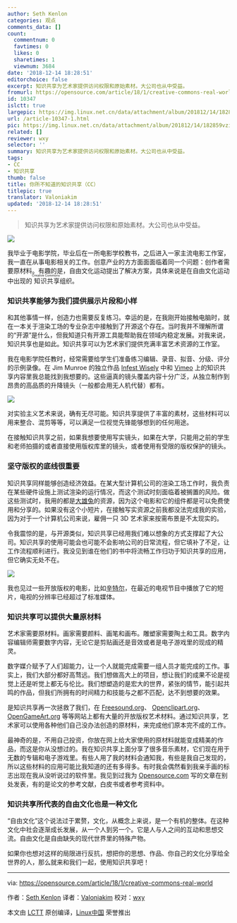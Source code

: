 ```yaml
---
author: Seth Kenlon
categories: 观点
comments_data: []
count:
  commentnum: 0
  favtimes: 0
  likes: 0
  sharetimes: 1
  viewnum: 3684
date: '2018-12-14 18:28:51'
editorchoice: false
excerpt: 知识共享为艺术家提供访问权限和原始素材。大公司也从中受益。
fromurl: https://opensource.com/article/18/1/creative-commons-real-world
id: 10347
islctt: true
largepic: https://img.linux.net.cn/data/attachment/album/201812/14/182859vzilqpgm4bvdktck.png
url: /article-10347-1.html
pic: https://img.linux.net.cn/data/attachment/album/201812/14/182859vzilqpgm4bvdktck.png.thumb.jpg
related: []
reviewer: wxy
selector: ''
summary: 知识共享为艺术家提供访问权限和原始素材。大公司也从中受益。
tags:
- CC
- 知识共享
thumb: false
title: 你所不知道的知识共享（CC）
titlepic: true
translator: Valoniakim
updated: '2018-12-14 18:28:51'
---
```



> 
> 知识共享为艺术家提供访问权限和原始素材。大公司也从中受益。
> 
> 
> 


![](/data/attachment/album/201812/14/182859vzilqpgm4bvdktck.png)


我毕业于电影学院，毕业后在一所电影学校教书，之后进入一家主流电影工作室，我一直在从事电影相关的工作。创意产业的方方面面面临着同一个问题：创作者需要原材料。有趣的是，自由文化运动提出了解决方案，具体来说是在自由文化运动中出现的<ruby> 知识共享 <rt>  Creative Commons </rt></ruby>组织。


### 知识共享能够为我们提供展示片段和小样


和其他事情一样，创造力也需要反复练习。幸运的是，在我刚开始接触电脑时，就在一本关于渲染工场的专业杂志中接触到了开源这个存在。当时我并不理解所谓的“开源”是什么，但我知道只有开源工具能帮助我在领域内稳定发展。对我来说，知识共享也是如此。知识共享可以为艺术家们提供充满丰富艺术资源的工作室。


我在电影学院任教时，经常需要给学生们准备练习编辑、录音、拟音、分级、评分的示例录像。在 Jim Munroe 的独立作品 [Infest Wisely](http://infestwisely.com) 中和 [Vimeo](https://vimeo.com/creativecommons) 上的知识共享内容里我总能找到我想要的。这些逼真的镜头覆盖内容十分广泛，从独立制作到昂贵的高品质的升降镜头（一般都会用无人机代替）都有。


![](/data/attachment/album/201812/14/182902ijudjzfjd4r5pncp.png)


对实验主义艺术来说，确有无尽可能。知识共享提供了丰富的素材，这些材料可以用来整合、混剪等等，可以满足一位视觉先锋能够想到的任何用途。


在接触知识共享之前，如果我想要使用写实镜头，如果在大学，只能用之前的学生和老师拍摄的或者直接使用版权库里的镜头，或者使用有受限的版权保护的镜头。


### 坚守版权的底线很重要


知识共享同样能够创造经济效益。在某大型计算机公司的渲染工场工作时，我负责在某些硬件设施上测试渲染的运行情况，而这个测试时刻面临着被搁置的风险。做这些测试时，我用的都是[大雄兔](https://peach.blender.org/)的资源，因为这个电影和它的组件都是可以免费使用和分享的。如果没有这个小短片，在接触写实资源之前我都没法完成我的实验，因为对于一个计算机公司来说，雇佣一只 3D 艺术家来按需布景是不太现实的。


令我震惊的是，与开源类似，知识共享已经用我们难以想象的方式支撑起了大公司。知识共享的使用可能会也可能不会影响公司的日常流程，但它填补了不足，让工作流程顺利进行。我没见到谁在他们的书中将流畅工作归功于知识共享的应用，但它确实无处不在。


![](/data/attachment/album/201812/14/182905yrp2t2n88fyzei2y.png)


我也见过一些开放版权的电影，比如[辛特尔](https://durian.blender.org/)，在最近的电视节目中播放了它的短片，电视的分辨率已经超过了标准媒体。


### 知识共享可以提供大量原材料


艺术家需要原材料。画家需要颜料、画笔和画布。雕塑家需要陶土和工具。数字内容编辑师需要数字内容，无论它是剪贴画还是音效或者是电子游戏里的现成的精灵。


数字媒介赋予了人们超能力，让一个人就能完成需要一组人员才能完成的工作。事实上，我们大部分都好高骛远。我们想做高大上的项目，想让我们的成果不论是视觉上还是听觉上都无与伦比。我们想塑造的是宏大的世界，紧张的情节，能引起共鸣的作品，但我们所拥有的时间精力和技能与之都不匹配，达不到想要的效果。


是知识共享再一次拯救了我们，在 [Freesound.org](http://freesound.org)、 [Openclipart.org](http://openclipart.org)、 [OpenGameArt.org](http://opengameart.org) 等等网站上都有大量的开放版权艺术材料。通过知识共享，艺术家可以使用各种他们自己没办法创造的原材料，来完成他们原本完不成的工作。


最神奇的是，不用自己投资，你放在网上给大家使用的原材料就能变成精美的作品，而这是你从没想过的。我在知识共享上面分享了很多音乐素材，它们现在用于无数的专辑和电子游戏里。有些人用了我的材料会通知我，有些是我自己发现的，所以这些材料的应用可能比我知道的还有多得多。有时我会偶然看到我亲手画的标志出现在我从没听说过的软件里。我见到过我为 [Opensource.com](https://opensource.com/) 写的文章在别处发表，有的是论文的参考文献，白皮书或者参考资料中。


### 知识共享所代表的自由文化也是一种文化


“自由文化”这个说法过于累赘，文化，从概念上来说，是一个有机的整体。在这种文化中社会逐渐成长发展，从一个人到另一个。它是人与人之间的互动和思想交流。自由文化是自由缺失的现代世界里的特殊产物。


如果你也想对这样的局限进行反抗，想把你的思想、作品、你自己的文化分享给全世界的人，那么就来和我们一起，使用知识共享吧！




---


via: <https://opensource.com/article/18/1/creative-commons-real-world>


作者：[Seth Kenlon](https://opensource.com/users/seth) 译者：[Valoniakim](https://github.com/Valoniakim) 校对：[wxy](https://github.com/wxy)


本文由 [LCTT](https://github.com/LCTT/TranslateProject) 原创编译，[Linux中国](https://linux.cn/) 荣誉推出